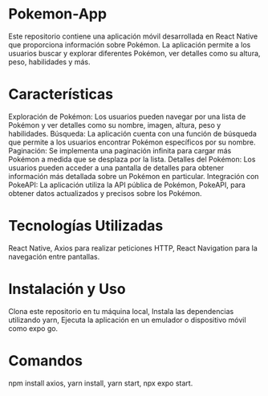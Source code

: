 # Pokemon-App
Este repositorio contiene una aplicación móvil desarrollada en React Native que proporciona información sobre Pokémon. La aplicación permite a los usuarios buscar y explorar diferentes Pokémon, ver detalles como su altura, peso, habilidades y más.

# Características
Exploración de Pokémon: Los usuarios pueden navegar por una lista de Pokémon y ver detalles como su nombre, imagen, altura, peso y habilidades.
Búsqueda: La aplicación cuenta con una función de búsqueda que permite a los usuarios encontrar Pokémon específicos por su nombre.
Paginación: Se implementa una paginación infinita para cargar más Pokémon a medida que se desplaza por la lista.
Detalles del Pokémon: Los usuarios pueden acceder a una pantalla de detalles para obtener información más detallada sobre un Pokémon en particular.
Integración con PokeAPI: La aplicación utiliza la API pública de Pokémon, PokeAPI, para obtener datos actualizados y precisos sobre los Pokémon.

# Tecnologías Utilizadas
React Native,
Axios para realizar peticiones HTTP,
React Navigation para la navegación entre pantallas.

# Instalación y Uso
Clona este repositorio en tu máquina local,
Instala las dependencias utilizando yarn,
Ejecuta la aplicación en un emulador o dispositivo móvil como expo go.

# Comandos
npm install axios,
yarn install,
yarn start, 
npx expo start.
